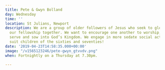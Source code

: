 ```yaml
---
title: Pete & Gwyn Bolland
day: Wednesday
time: ''
location: St Julians, Newport
description: We are a group of older followers of Jesus who seek to glorify Him in
  our fellowship together. We want to encourage one another to worship, pray, read,
  serve and sow into God’s Kingdom. We engage in more sedate social activities to
  suit children of the sixties and seventies!
date: '2019-04-23T14:58:35.000+00:00'
image: "/v1565123246/pete-gwyn_gtvvdv.png"
when: Fortnightly on a Thursday at 7.30pm.

---
```

